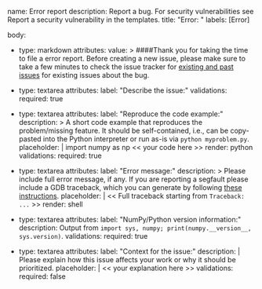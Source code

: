 name: Error report
description: Report a bug. For security vulnerabilities see Report a security vulnerability in the templates.
title: "Error: "
labels: [Error]

body:
- type: markdown
  attributes:
    value: >
      ####Thank you for taking the time to file a error report. Before creating a new issue, please make sure to take a few minutes to check the issue tracker for [existing and past issues](https://github.com/BGIResearch/SAW/issues)
      for existing issues about the bug.
    
- type: textarea
  attributes: 
    label: "Describe the issue:"
  validations:
    required: true

- type: textarea
  attributes:
    label: "Reproduce the code example:"
    description: >
      A short code example that reproduces the problem/missing feature. It
      should be self-contained, i.e., can be copy-pasted into the Python
      interpreter or run as-is via `python myproblem.py`.
    placeholder: |
      import numpy as np
      << your code here >>
    render: python
  validations:
    required: true
  
- type: textarea
  attributes:
    label: "Error message:"
    description: >
      Please include full error message, if any.
      If you are reporting a segfault please include a GDB traceback,
      which you can generate by following
      [these instructions](https://github.com/numpy/numpy/blob/main/doc/source/dev/development_environment.rst#debugging).
    placeholder: |
      << Full traceback starting from `Traceback: ...` >>
    render: shell

- type: textarea
  attributes:
    label: "NumPy/Python version information:"
    description: Output from `import sys, numpy; print(numpy.__version__, sys.version)`.
  validations:
    required: true

- type: textarea
  attributes:
    label: "Context for the issue:"
    description: |
      Please explain how this issue affects your work or why it should be prioritized.
    placeholder: |
      << your explanation here >>
  validations:
    required: false
